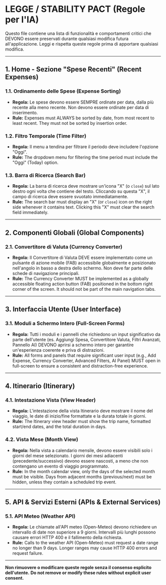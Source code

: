 # LEGGE / STABILITY PACT (Regole per l'IA)

Questo file contiene una lista di funzionalità e comportamenti critici che DEVONO essere preservati durante qualsiasi modifica futura all'applicazione. Leggi e rispetta queste regole prima di apportare qualsiasi modifica.

---

## 1. Home - Sezione "Spese Recenti" (Recent Expenses)

### 1.1. Ordinamento delle Spese (Expense Sorting)

- **Regola:** Le spese devono essere SEMPRE ordinate per data, dalla più recente alla meno recente. Non devono essere ordinate per data di inserimento.
- **Rule:** Expenses must ALWAYS be sorted by date, from most recent to least recent. They must not be sorted by insertion order.

### 1.2. Filtro Temporale (Time Filter)

- **Regola:** Il menu a tendina per filtrare il periodo deve includere l'opzione "Oggi".
- **Rule:** The dropdown menu for filtering the time period must include the "Oggi" (Today) option.

### 1.3. Barra di Ricerca (Search Bar)

- **Regola:** La barra di ricerca deve mostrare un'icona "X" (o `close`) sul lato destro ogni volta che contiene del testo. Cliccando su questa "X", il campo di ricerca deve essere svuotato immediatamente.
- **Rule:** The search bar must display an "X" (or `close`) icon on the right side whenever it contains text. Clicking this "X" must clear the search field immediately.

---

## 2. Componenti Globali (Global Components)

### 2.1. Convertitore di Valuta (Currency Converter)

- **Regola:** Il Convertitore di Valuta DEVE essere implementato come un pulsante di azione mobile (FAB) accessibile globalmente e posizionato nell'angolo in basso a destra dello schermo. Non deve far parte delle schede di navigazione principali.
- **Rule:** The Currency Converter MUST be implemented as a globally accessible floating action button (FAB) positioned in the bottom right corner of the screen. It should not be part of the main navigation tabs.

---

## 3. Interfaccia Utente (User Interface)

### 3.1. Moduli a Schermo Intero (Full-Screen Forms)

- **Regola:** Tutti i moduli e i pannelli che richiedono un input significativo da parte dell'utente (es. Aggiungi Spesa, Convertitore Valuta, Filtri Avanzati, Pannello AI) DEVONO aprirsi a schermo intero per garantire un'esperienza coerente e priva di distrazioni.
- **Rule:** All forms and panels that require significant user input (e.g., Add Expense, Currency Converter, Advanced Filters, AI Panel) MUST open in full-screen to ensure a consistent and distraction-free experience.

---

## 4. Itinerario (Itinerary)

### 4.1. Intestazione Vista (View Header)

- **Regola:** L'intestazione della vista Itinerario deve mostrare il nome del viaggio, le date di inizio/fine formattate e la durata totale in giorni.
- **Rule:** The Itinerary view header must show the trip name, formatted start/end dates, and the total duration in days.

### 4.2. Vista Mese (Month View)

- **Regola:** Nella vista a calendario mensile, devono essere visibili solo i giorni del mese selezionato. I giorni dei mesi adiacenti (precedente/successivo) devono essere nascosti, a meno che non contengano un evento di viaggio programmato.
- **Rule:** In the month calendar view, only the days of the selected month must be visible. Days from adjacent months (previous/next) must be hidden, unless they contain a scheduled trip event.

---

## 5. API & Servizi Esterni (APIs & External Services)

### 5.1. API Meteo (Weather API)

- **Regola:** Le chiamate all'API meteo (Open-Meteo) devono richiedere un intervallo di date non superiore a 9 giorni. Intervalli più lunghi possono causare errori HTTP 400 e il fallimento della richiesta.
- **Rule:** Calls to the weather API (Open-Meteo) must request a date range no longer than 9 days. Longer ranges may cause HTTP 400 errors and request failure.

---
**Non rimuovere o modificare queste regole senza il consenso esplicito dell'utente.**
**Do not remove or modify these rules without explicit user consent.**